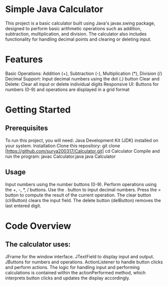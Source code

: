 # Simple Java Calculator
This project is a basic calculator built using Java's javax.swing package, designed to perform basic arithmetic operations such as addition, subtraction, multiplication, and division. The calculator also includes functionality for handling decimal points and clearing or deleting input.

# Features
Basic Operations: Addition (+), Subtraction (-), Multiplication (*), Division (/)
Decimal Support: Input decimal numbers using the dot (.) button
Clear and Delete: Clear all input or delete individual digits
Responsive UI: Buttons for numbers (0-9) and operations are displayed in a grid format

# Getting Started
## Prerequisites
To run this project, you will need:
Java Development Kit (JDK) installed on your system.
Installation
Clone this repository:
  git clone [https://github.com/surya200317/Calculator.git]
  cd Calculator
Compile and run the program:
  javac Calculator.java
  java Calculator
## Usage
Input numbers using the number buttons (0-9).
Perform operations using the +, -, *, / buttons.
Use the . button to input decimal numbers.
Press the = button to compute the result of the current operation.
The clear button (clrButton) clears the input field.
The delete button (delButton) removes the last entered digit.
# Code Overview
## The calculator uses:
JFrame for the window interface.
JTextField to display input and output.
JButtons for numbers and operations.
ActionListener to handle button clicks and perform actions.
The logic for handling input and performing calculations is contained within the actionPerformed method, which interprets button clicks and updates the display accordingly.
